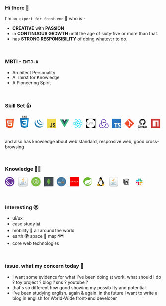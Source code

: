 ### Hi there 👋
I'm `an expert for front-end` 🥸  who is - 
- **CREATIVE** with **PASSION**
- in **CONTINUOUS GROWTH** until the age of sixty-five or more than that.  
- has **STRONG RESPONSIBILITY** of doing whatever to do.

<br/>

### MBTI - `INTJ-A`
- Architect Personality
- A Thirst for Knowledge
- A Pioneering Spirit

<br/>

### Skill Set 👍

<img alt="html5_icon" src="./assets/imgs/html5.png" width="30"> &nbsp;
<img alt="css_icon" src="./assets/imgs/css3.png" width="40"> &nbsp;
<img alt="jQuery_icon" src="./assets/imgs/jquery.png" width="30"> &nbsp;
<img alt="js_icon" src="./assets/imgs/javascript.png" width="30"> &nbsp;
<img alt="js_icon" src="./assets/imgs/vue.webp" width="30"> &nbsp;
<img alt="react_icon" src="./assets/imgs/react.webp" width="30"> &nbsp;
<img alt="nextjs_icon" src="./assets/imgs/nextjs.png" width="30"> &nbsp;
<img alt="redux_icon" src="./assets/imgs/redux.webp" width="30"> &nbsp; 
<img alt="ts_icon" src="./assets/imgs/typescript.png" width="30"> &nbsp;
<img alt="git_icon" src="./assets/imgs/git.png" width="30"> &nbsp;
<img alt="github_icon" src="./assets/imgs/github.webp" width="30"> &nbsp;
<img alt="npm_icon" src="./assets/imgs/npm.png" width="30"> &nbsp;  

and also has knowledge about web standard, responsive web, good cross-browsing

<br/>

### Knowledge 😶‍🌫️
<img alt="gatsby_icon" src="./assets/imgs/Gatsby_Logo.png" width="30"> &nbsp;
<img alt="java_icon" src="./assets/imgs/java.png" width="30"> &nbsp;
<img alt="nodejs_icon" src="./assets/imgs/node_js_logo.png" width="30"> &nbsp;
<img alt="mongo_icon" src="./assets/imgs/mongodb.png" width="30"> &nbsp;
<img alt="mysql_icon" src="./assets/imgs/mysql.png" width="30"> &nbsp;
<img alt="oracle_icon" src="./assets/imgs/oracle.png" width="30"> &nbsp;
<img alt="spring_icon" src="./assets/imgs/spring.png" width="30"> &nbsp;
<img alt="linux_icon" src="./assets/imgs/linux.png" width="30"> &nbsp;
<img alt="java_icon" src="./assets/imgs/java.png" width="30"> &nbsp;
<img alt="notion_icon" src="./assets/imgs/notion.webp" width="30"> &nbsp;
<img alt="slack_icon" src="./assets/imgs/slack.jpeg" width="30"> &nbsp;

<br/>

### Interesting 😝
- ui/ux
- case study 📊
- mobility 🚥 all around the world
- earth 🌍 space 👾 map 🗺️
- core web technologies

<br/>

### issue. what my concern today 🤔
- I want some evidence for what I've been doing at work. what should I do ? toy project ? blog ? sns ? youtube ? 
- that's so different how good showing my possibility and potential.
- I've been studying english. again & again. in the future I want to write a blog in english for World-Wide front-end developer



<!--
**wendyPop/wendyPop** is a ✨ _special_ ✨ repository because its `README.md` (this file) appears on your GitHub profile.

Here are some ideas to get you started:

- 🌱 I’m currently learning ...
- 👯 I’m looking to collaborate on ...
- 🤔 I’m looking for help with ...
- ⚡ Fun fact: ...

- jira / confluence / 
- AWS / GCP / NCP
- MSA
- IntelliJ / WebStorm
- VSCode
- swaggerAPI
- figma / zeplin


-->
